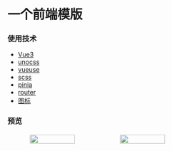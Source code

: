 # 一个前端模版

### 使用技术

- [Vue3](https://vuejs.org/)
- [unocss](https://github.com/unocss/unocss/tree/main/packages)
- [vueuse](https://vueuse.org/)
- [scss](https://sass-lang.com/)
- [pinia](https://pinia.vuejs.org/)
- [router](https://router.vuejs.org/zh/)
- [图标](https://tabler-icons.io/)

### 预览

<div style="width: 80%;display: flex;justify-content: space-between;align-items: center; margin: 20px auto;">
    <img style="width:50%;" src="https://pic.imgdb.cn/item/6392e516b1fccdcd3693fb75.png">
    <img style="width:50%;" src="https://pic.imgdb.cn/item/6392e516b1fccdcd3693fb80.png">
</div>
